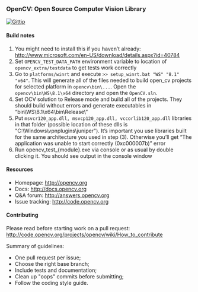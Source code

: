 ### OpenCV: Open Source Computer Vision Library

[![Gittip](http://img.shields.io/gittip/OpenCV.png)](https://www.gittip.com/OpenCV/)

#### Build notes

1. You might need to install this if you haven’t already: http://www.microsoft.com/en-US/download/details.aspx?id=40784
2. Set ```OPENCV_TEST_DATA_PATH``` environment variable to location of ```opencv_extra/testdata``` to get tests work correctly
3. Go to ```platforms/winrt``` and execute ```>> setup_winrt.bat "WS" "8.1" "x64"```. 
This will generate all of the files needed to build open_cv projects for selected platform in ```opencv\bin\...```. Open the ```opencv\bin\WS\8.1\x64``` directory and open the ```OpenCV.sln```.
4. Set OCV solution to Release mode and build all of the projects. They should build without errors and generate executables in “bin\WS\8.1\x64\bin\Release\”
5.	Put ```msvcr120_app.dll, msvcp120_app.dll, vccorlib120_app.dll``` libraries in that folder (possible location of these dlls is "C:\Windows\vpnplugins\juniper").  It’s important you use libraries built for the same architecture you used in step (3). Otherwise you’ll get “The application was unable to start correctly (0xc000007b)” error
6. Run opencv_test_{module}.exe via console or as usual by double clicking it. You should see output in the console window

#### Resources

* Homepage: <http://opencv.org>
* Docs: <http://docs.opencv.org>
* Q&A forum: <http://answers.opencv.org>
* Issue tracking: <http://code.opencv.org>

#### Contributing

Please read before starting work on a pull request: <http://code.opencv.org/projects/opencv/wiki/How_to_contribute>

Summary of guidelines:

* One pull request per issue;
* Choose the right base branch;
* Include tests and documentation;
* Clean up "oops" commits before submitting;
* Follow the coding style guide.

